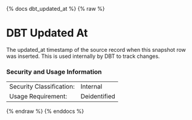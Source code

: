 {% docs dbt_updated_at %}
{% raw %}

# DBT Updated At
The updated_at timestamp of the source record when this snapshot row was inserted.
This is used internally by DBT to track changes.

### Security and Usage Information
|     |     |
| --- | --- |
| Security Classification: | Internal |
| Usage Requirement:       | Deidentified |

{% endraw %}
{% enddocs %}